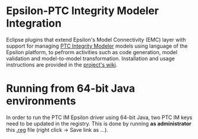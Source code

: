 # Epsilon-PTC Integrity Modeler Integration

Eclipse plugins that extend Epsilon's Model Connectivity (EMC) layer with support for managing [PTC Integrity Modeler](https://www.ptc.com/model-based-systems-engineering/integrity-modeler) models using language of the Epsilon platform, to pefrorm activities such as code generation, model validation and model-to-model transformation. Installation and usage instructions are provided in the [project's wiki](https://github.com/epsilonlabs/emc-ptcim/wiki).

# Running from 64-bit Java environments
In order to run the PTC IM Epsilon driver using 64-bit Java, two PTC IM keys need to be updated in the registry. This is done by running **as administrator** this [.reg](http://zolotas.net/EpsilonPTC/ptc64bit.reg) file (right click -> Save link as ...).
